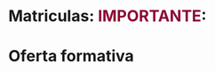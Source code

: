 <!-- TITLE: Secretaría -->
<!-- SUBTITLE: HORARIO DE ATENCION: mañanas de 8:30 a 22:59 -->

# Matriculas: <label class=blinker style="color: #8e0736">IMPORTANTE</label>:
# Oferta formativa
